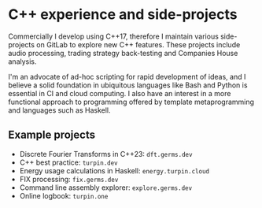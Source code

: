 # C++ experience and side-projects

Commercially I develop using C++17, therefore I maintain various side-projects
on GitLab to explore new C++ features. These projects include audio processing,
trading strategy back-testing and Companies House analysis.

I'm an advocate of ad-hoc scripting for rapid development of ideas, and I
believe a solid foundation in ubiquitous languages like Bash and Python is
essential in CI and cloud computing. I also have an interest in a more
functional approach to programming offered by template metaprogramming and
languages such as Haskell.

## Example projects

- Discrete Fourier Transforms in C++23: `dft.germs.dev`
- C++ best practice: `turpin.dev`
- Energy usage calculations in Haskell: `energy.turpin.cloud`
- FIX processing: `fix.germs.dev`
- Command line assembly explorer: `explore.germs.dev`
- Online logbook: `turpin.one`


